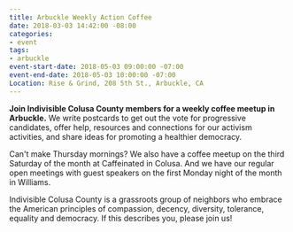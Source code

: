 ```yaml
---
title: Arbuckle Weekly Action Coffee
date: 2018-03-03 14:42:00 -08:00
categories:
- event
tags:
- arbuckle
event-start-date: 2018-05-03 09:00:00 -07:00
event-end-date: 2018-05-03 10:00:00 -07:00
Location: Rise & Grind, 208 5th St., Arbuckle, CA
---
```


**Join Indivisible Colusa County members for a weekly coffee meetup in Arbuckle.** We write postcards to get out the vote for progressive candidates, offer help, resources and connections for our activism activities, and share ideas for promoting a healthier democracy.

Can't make Thursday mornings? We also have a coffee meetup on the third Saturday of the month at Caffeinated in Colusa. And we have our regular open meetings with guest speakers on the first Monday night of the month in Williams.

Indivisible Colusa County is a grassroots group of neighbors who embrace the American principles of compassion, decency, diversity, tolerance, equality and democracy. If this describes you, please join us!